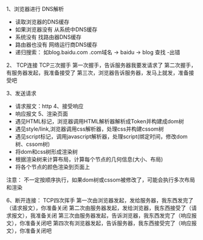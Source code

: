 
1、浏览器进行 DNS解析
  - 读取浏览器的DNS缓存
  - 如果浏览器没有 从系统中DNS缓存
  - 系统没有 找路由器DNS缓存
  - 路由器也没有 网络运行商DNS缓存
  - 递归搜索： 如blog.baidu.com
   .com域名 -> baidu -> blog 查找
  -出错

2、 TCP连接 TCP三次握手
    第一次握手，告诉服务器我要发请求了
    第二次握手，有服务器发起，我准备接受了
    第三次，浏览器告诉服务器，发马上就发，准备接受吧

3、发送请求
  - 请求报文：http
4、接受响应
  - 响应报文
5、渲染页面
  - 遇见HTML标记，浏览器调用HTML解析器解析成Token并构建成dom树
  - 遇见style/link,浏览器调用css解析器，处理css并构建cssom树
  - 遇见script标记，调用javascript解析器，处理script(绑定时间，修改dom树、cssom树)
  - 将dom和css树形成渲染树
  - 根据渲染树来计算布局，计算每个节点的几何信息(大小、布局)
  - 将各个节点的颜色渲染到页面上

注意： 不一定按顺序执行，如果dom树或cssom被修改了，可能会执行多次布局和渲染

6、断开连接： TCP四次挥手
  第一次由浏览器发起，发给服务器，我东西发完了（请求报文），你准备关闭
  第二次由服务器发起，发给浏览器，我东西接受了（请求报文），我准备关闭
  第三次由服务器发起，告诉浏览器，我东西发完了（响应报文），你准备关闭吧
  第四次有浏览器发起，告诉服务器，我东西接受完了（响应报文），你准备关闭吧
  